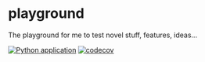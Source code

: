# playground

The playground for me to test novel stuff, features, ideas...


[![Python application](https://github.com/IsHaltEchtSo/playground/actions/workflows/python-flask-tutorial.yml/badge.svg?branch=main)](https://github.com/IsHaltEchtSo/playground/actions/workflows/python-flask-tutorial.yml)
[![codecov](https://codecov.io/gh/IsHaltEchtSo/playground/branch/main/graph/badge.svg?token=2PSJP4JY3R)](https://codecov.io/gh/IsHaltEchtSo/playground)
